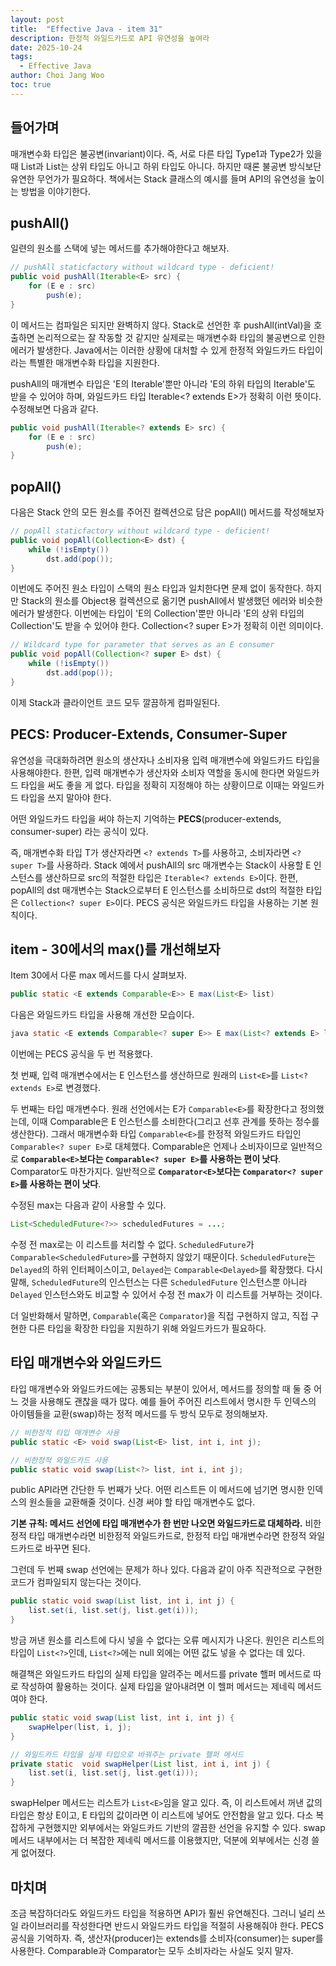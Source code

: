 ```yaml
---
layout: post
title:  "Effective Java - item 31"
description: 한정적 와일드카드로 API 유연성을 높여라 
date: 2025-10-24
tags:
  - Effective Java
author: Choi Jang Woo
toc: true
---
```


## 들어가며
매개변수화 타입은 불공변(invariant)이다. 즉, 서로 다른 타입 Type1과 Type2가 있을 때 List<Type1>과 List<Type2>는 상위 타입도 아니고 하위 타입도 아니다. 하지만 때론 불공변 방식보단 유연한 무언가가 필요하다. 책에서는 Stack 클래스의 예시를 들며 API의 유연성을 높이는 방법을 이야기한다.

## pushAll()
일련의 원소를 스택에 넣는 메서드를 추가해야한다고 해보자.
```java
// pushAll staticfactory without wildcard type - deficient!
public void pushAll(Iterable<E> src) {
    for (E e : src)
        push(e);
}
```

이 메서드는 컴파일은 되지만 완벽하지 않다. Stack<Number>로 선언한 후 pushAll(intVal)을 호출하면 논리적으로는 잘 작동할 것 같지만 실제로는 매개변수화 타입의 불공변으로 인한 에러가 발생한다. Java에서는 이러한 상황에 대처할 수 있게 한정적 와일드카드 타입이라는 특별한 매개변수화 타입을 지원한다. 

pushAll의 매개변수 타입은 'E의 Iterable'뿐만 아니라 'E의 하위 타입의 Iterable'도 받을 수 있어야 하며, 와일드카드 타입 Iterable<? extends E>가 정확히 이런 뜻이다. 수정해보면 다음과 같다. 

```java
public void pushAll(Iterable<? extends E> src) {
    for (E e : src)
        push(e);
}
```

## popAll()
다음은 Stack 안의 모든 원소를 주어진 컬렉션으로 담은 popAll() 메서드를 작성해보자

```java
// popAll staticfactory without wildcard type - deficient!
public void popAll(Collection<E> dst) {
    while (!isEmpty())
        dst.add(pop());
}
```

이번에도 주어진 원소 타입이 스택의 원소 타입과 일치한다면 문제 없이 동작한다. 하지만 Stack<Number>의 원소를 Object용 컬렉션으로 옮기면 pushAll에서 발생했던 에러와 비슷한 에러가 발생한다. 이번에는 타입이 'E의 Collection'뿐만 아니라 'E의 상위 타입의 Collection'도 받을 수 있어야 한다. Collection<? super E>가 정확히 이런 의미이다.

```java
// Wildcard type for parameter that serves as an E consumer
public void popAll(Collection<? super E> dst) {
    while (!isEmpty())
        dst.add(pop());
}
```

이제 Stack과 클라이언트 코드 모두 깔끔하게 컴파일된다.

## PECS: Producer-Extends, Consumer-Super

유연성을 극대화하려면 원소의 생산자나 소비자용 입력 매개변수에 와일드카드 타입을 사용해야한다. 한편, 입력 매개변수가 생산자와 소비자 역할을 동시에 한다면 와일드카드 타입을 써도 좋을 게 없다. 타입을 정확히 지정해야 하는 상황이므로 이때는 와일드카드 타입을 쓰지 말아야 한다.

어떤 와일드카드 타입을 써야 하는지 기억하는 **PECS**(producer-extends, consumer-super) 라는 공식이 있다.

즉, 매개변수화 타입 T가 생산자라면 `<? extends T>`를 사용하고, 소비자라면 `<? super T>`를 사용하라. Stack 예에서 pushAll의 src 매개변수는 Stack이 사용할 E 인스턴스를 생산하므로 src의 적절한 타입은 `Iterable<? extends E>`이다. 한편, popAll의 dst 매개변수는 Stack으로부터 E 인스턴스를 소비하므로 dst의 적절한 타입은 `Collection<? super E>`이다. PECS 공식은 와일드카드 타입을 사용하는 기본 원칙이다.

## item - 30에서의 max()를 개선해보자

Item 30에서 다룬 max 메서드를 다시 살펴보자.
```java
public static <E extends Comparable<E>> E max(List<E> list)
```

다음은 와일드카드 타입을 사용해 개선한 모습이다.
```java
java static <E extends Comparable<? super E>> E max(List<? extends E> list)
```

이번에는 PECS 공식을 두 번 적용했다. 

첫 번째, 입력 매개변수에서는 E 인스턴스를 생산하므로 원래의 `List<E>`를 `List<? extends E>`로 변경했다. 

두 번째는 타입 매개변수다. 원래 선언에서는 E가 `Comparable<E>`를 확장한다고 정의했는데, 이때 Comparable은 E 인스턴스를 소비한다(그리고 선후 관계를 뜻하는 정수를 생산한다). 그래서 매개변수화 타입 `Comparable<E>`를 한정적 와일드카드 타입인 `Comparable<? super E>`로 대체했다. Comparable은 언제나 소비자이므로 일반적으로 **`Comparable<E>`보다는 `Comparable<? super E>`를 사용하는 편이 낫다**. Comparator도 마찬가지다. 일반적으로 **`Comparator<E>`보다는 `Comparator<? super E>`를 사용하는 편이 낫다**.

수정된 max는 다음과 같이 사용할 수 있다.
```java
List<ScheduledFuture<?>> scheduledFutures = ...;
```

수정 전 max로는 이 리스트를 처리할 수 없다. `ScheduledFuture`가 `Comparable<ScheduledFuture>`를 구현하지 않았기 때문이다. `ScheduledFuture`는 `Delayed`의 하위 인터페이스이고, `Delayed`는 `Comparable<Delayed>`를 확장했다. 다시 말해, `ScheduledFuture`의 인스턴스는 다른 `ScheduledFuture` 인스턴스뿐 아니라 `Delayed` 인스턴스와도 비교할 수 있어서 수정 전 max가 이 리스트를 거부하는 것이다. 

더 일반화해서 말하면, `Comparable`(혹은 `Comparator`)을 직접 구현하지 않고, 직접 구현한 다른 타입을 확장한 타입을 지원하기 위해 와일드카드가 필요하다.

## 타입 매개변수와 와일드카드

타입 매개변수와 와일드카드에는 공통되는 부분이 있어서, 메서드를 정의할 때 둘 중 어느 것을 사용해도 괜찮을 때가 많다. 예를 들어 주어진 리스트에서 명시한 두 인덱스의 아이템들을 교환(swap)하는 정적 메서드를 두 방식 모두로 정의해보자.
```java
// 비한정적 타입 매개변수 사용
public static <E> void swap(List<E> list, int i, int j);

// 비한정적 와일드카드 사용
public static void swap(List<?> list, int i, int j);
```

public API라면 간단한 두 번째가 낫다. 어떤 리스트든 이 메서드에 넘기면 명시한 인덱스의 원소들을 교환해줄 것이다. 신경 써야 할 타입 매개변수도 없다.

**기본 규칙: 메서드 선언에 타입 매개변수가 한 번만 나오면 와일드카드로 대체하라.** 비한정적 타입 매개변수라면 비한정적 와일드카드로, 한정적 타입 매개변수라면 한정적 와일드카드로 바꾸면 된다.

그런데 두 번째 swap 선언에는 문제가 하나 있다. 다음과 같이 아주 직관적으로 구현한 코드가 컴파일되지 않는다는 것이다.
```java
public static void swap(List list, int i, int j) {
    list.set(i, list.set(j, list.get(i)));
}
```

방금 꺼낸 원소를 리스트에 다시 넣을 수 없다는 오류 메시지가 나온다. 원인은 리스트의 타입이 `List<?>`인데, `List<?>`에는 null 외에는 어떤 값도 넣을 수 없다는 데 있다.

해결책은 와일드카드 타입의 실제 타입을 알려주는 메서드를 private 핼퍼 메서드로 따로 작성하여 활용하는 것이다. 실제 타입을 알아내려면 이 헬퍼 메서드는 제네릭 메서드여야 한다.
```java
public static void swap(List list, int i, int j) {
    swapHelper(list, i, j);
}

// 와일드카드 타입을 실제 타입으로 바꿔주는 private 헬퍼 메서드
private static  void swapHelper(List list, int i, int j) {
    list.set(i, list.set(j, list.get(i)));
}
```

swapHelper 메서드는 리스트가 `List<E>`임을 알고 있다. 즉, 이 리스트에서 꺼낸 값의 타입은 항상 E이고, E 타입의 값이라면 이 리스트에 넣어도 안전함을 알고 있다. 다소 복잡하게 구현했지만 외부에서는 와일드카드 기반의 깔끔한 선언을 유지할 수 있다. swap 메서드 내부에서는 더 복잡한 제네릭 메서드를 이용했지만, 덕분에 외부에서는 신경 쓸 게 없어졌다.

## 마치며

조금 복잡하더라도 와일드카드 타입을 적용하면 API가 훨씬 유연해진다. 그러니 널리 쓰일 라이브러리를 작성한다면 반드시 와일드카드 타입을 적절히 사용해줘야 한다. PECS 공식을 기억하자. 즉, 생산자(producer)는 extends를 소비자(consumer)는 super를 사용한다. Comparable과 Comparator는 모두 소비자라는 사실도 잊지 말자. 